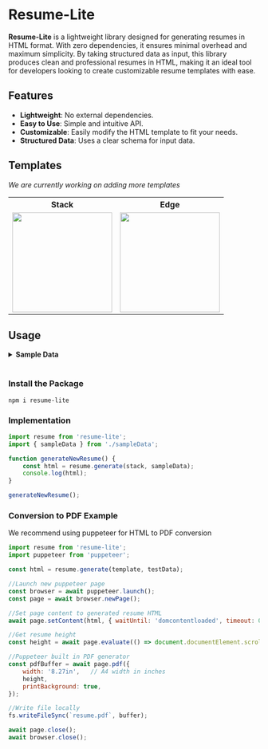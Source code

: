 # Resume-Lite

**Resume-Lite** is a lightweight library designed for generating resumes in HTML format. With zero dependencies, it ensures minimal overhead and maximum simplicity. By taking structured data as input, this library produces clean and professional resumes in HTML, making it an ideal tool for developers looking to create customizable resume templates with ease.

## Features

-   **Lightweight**: No external dependencies.
-   **Easy to Use**: Simple and intuitive API.
-   **Customizable**: Easily modify the HTML template to fit your needs.
-   **Structured Data**: Uses a clear schema for input data.

## Templates
*We are currently working on adding more templates*
<table>
  <tr>
    <th>Stack</th>
    <th>Edge</th>
  </tr>
  <tr>
    <td><img src="https://i.imgur.com/Fx56vR4.jpg" width="200px" /></td>
    <td><img src="https://i.imgur.com/gmkQ3lC.jpeg" width="200px"  /></td>
    </td>
  </tr>
</table>

## Usage

<details><summary><b>Sample Data</b></summary><p>

```typescript
const testData: ResumeData = {
    personalInfo: {
        name: 'Jane Smith',
        email: 'jane.smith@example.com',
        phone: '555-123-4567',
        address: '456 Elm Street, Metropolis, USA',
        summary:
            'Seasoned software engineer with over 10 years of experience in full-stack development, project management, and team leadership. Proven track record of delivering high-quality software solutions on time and within budget.',
        links: [
            { name: 'LinkedIn', url: 'https://linkedin.com/in/janesmith' },
            { name: 'GitHub', url: 'https://github.com/janesmith' },
            { name: 'Portfolio', url: 'https://janesmith.dev' },
        ],
    },
    workExperience: [
        {
            company: 'Global Tech Solutions',
            position: 'Lead Software Engineer',
            startDate: 'April 2018',
            endDate: 'Present',
            responsibilities: [
                'Leading a team of 10 developers in designing, developing, and maintaining enterprise-level software applications.',
                'Implementing agile methodologies to improve project delivery times and team productivity.',
                'Collaborating with stakeholders to define project requirements and deliverables.',
                'Mentoring junior developers and conducting code reviews to ensure coding standards and best practices.',
            ],
        },
        {
            company: 'Innovative Apps LLC',
            position: 'Senior Software Engineer',
            startDate: 'May 2014',
            endDate: 'March 2018',
            responsibilities: [
                'Developed and maintained mobile applications using React Native and Flutter.',
                'Implemented RESTful APIs with Node.js and Express.',
                'Worked closely with UX/UI designers to create intuitive and user-friendly interfaces.',
                'Optimized application performance and resolved complex technical issues.',
            ],
        },
        {
            company: 'Tech Innovators Inc.',
            position: 'Software Engineer',
            startDate: 'September 2010',
            endDate: 'May 2014',
            responsibilities: [
                'Developed web applications using JavaScript, HTML, and CSS.',
                'Integrated third-party APIs to enhance application functionality.',
                'Collaborated with cross-functional teams to ensure seamless integration of new features.',
                'Participated in code reviews and contributed to the development of coding standards.',
            ],
        },
    ],
    education: [
        {
            institution: 'Metropolis University',
            degree: 'Master of Science in Computer Science',
            endDate: '2010-06-30',
        },
        {
            institution: 'Metropolis University',
            degree: 'Bachelor of Science in Computer Science',
            startDate: '2004-09-01',
            endDate: '2008-06-30',
        },
    ],
    skills: [
        'JavaScript',
        'TypeScript',
        'React',
        'Node.js',
        'Python',
        'Django',
        'Java',
        'Spring Boot',
        'SQL',
        'NoSQL',
        'Docker',
        'Kubernetes',
        'AWS',
        'Azure',
        'Git',
        'Agile Methodologies',
        'Project Management',
        'Team Leadership',
    ],
    projects: [
        {
            title: 'E-commerce Platform',
            description: 'Developed a scalable e-commerce platform for small businesses.',
            responsibilities: [
                'Led the front-end development using React and Redux.',
                'Implemented the back-end API with Node.js and Express.',
                'Designed and managed the database schema using MongoDB.',
                'Deployed the application on AWS using Docker and Kubernetes.',
            ],
            website: 'https://ecommerceplatform.com',
            sourceCodeLink: 'https://github.com/janesmith/ecommerce-platform',
        },
        {
            title: 'Project Management Tool',
            description: 'Created a project management tool to improve team collaboration.',
            responsibilities: [
                'Designed the user interface with Angular and Material Design.',
                'Developed the server-side logic with Spring Boot and Java.',
                'Integrated real-time collaboration features using WebSockets.',
                'Implemented user authentication and authorization with OAuth2.',
            ],
            website: 'https://projectmanagementtool.com',
            sourceCodeLink: 'https://github.com/janesmith/project-management-tool',
        },
    ],
    certifications: [
        {
            name: 'Certified Scrum Master',
            dateAquired: '2016-05-01',
        },
        {
            name: 'AWS Certified Solutions Architect',
            dateAquired: '2017-11-01',
        },
        {
            name: 'Google Cloud Professional Data Engineer',
            dateAquired: '2018-08-01',
        },
    ],
    languages: [
        {
            name: 'English',
            proficiency: 'Native',
        },
        {
            name: 'Spanish',
            proficiency: 'Fluent',
        },
        {
            name: 'German',
            proficiency: 'Intermediate',
        },
    ],
    volunteerWork: [
        {
            name: 'Code for Good',
            startDate: '2019-01-01',
            description: 'Taught coding workshops to underprivileged youth.',
            endDate: '2020-12-31',
        },
        {
            name: 'Open Source Contributor',
            startDate: '2016-01-01',
            description:
                'Contributed to various open-source projects, focusing on bug fixes and feature enhancements.',
        },
    ],
};
```

</p></details>
<br>

### Install the Package

```
npm i resume-lite
```

### Implementation

```javascript
import resume from 'resume-lite';
import { sampleData } from './sampleData';

function generateNewResume() {
    const html = resume.generate(stack, sampleData);
    console.log(html);
}

generateNewResume();
```

### Conversion to PDF Example

We recommend using puppeteer for HTML to PDF conversion

```javascript
import resume from 'resume-lite';
import puppeteer from 'puppeteer';

const html = resume.generate(template, testData);

//Launch new puppeteer page
const browser = await puppeteer.launch();
const page = await browser.newPage();

//Set page content to generated resume HTML
await page.setContent(html, { waitUntil: 'domcontentloaded', timeout: 0 });

//Get resume height
const height = await page.evaluate(() => document.documentElement.scrollHeight);

//Puppeteer built in PDF generator
const pdfBuffer = await page.pdf({
    width: '8.27in',   // A4 width in inches
    height,
    printBackground: true,
});

//Write file locally
fs.writeFileSync(`resume.pdf`, buffer);

await page.close();
await browser.close();
```